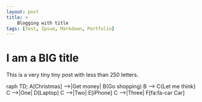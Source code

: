 ```yaml
---
layout: post
title: >
    Blogging with title 
tags: [Test, Ipsum, Markdown, Portfolio]
---
```


# I am a BIG title

This is a very tiny tiny post with less than 250 letters.


raph TD;
A[Christmas] -->|Get money| B(Go shopping)
B --> C{Let me think}
C -->|One| D[Laptop]
C -->|Two| E[iPhone]
C -->|Three| F[fa:fa-car Car]
